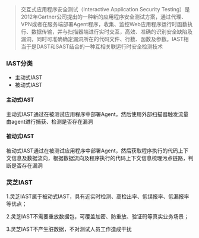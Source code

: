 > 交互式应用程序安全测试（Interactive Application Security Testing）是2012年Gartner公司提出的一种新的应用程序安全测试方案，通过代理、VPN或者在服务端部署Agent程序，收集、监控Web应用程序运行时函数执行、数据传输，并与扫描器端进行实时交互，高效、准确的识别安全缺陷及漏洞，同时可准确确定漏洞所在的代码文件、行数、函数及参数。IAST相当于是DAST和SAST结合的一种互相关联运行时安全检测技术

### IAST分类
- 主动式IAST
- 被动式IAST

#### 主动式IAST
主动式IAST通过在被测试应用程序中部署Agent，然后使用外部扫描器触发流量由agent进行捕获、检测是否存在漏洞

#### 被动式IAST
被动式IAST通过在被测试应用程序中部署Agent，然后获取程序执行的代码上下文信息及数据流向，根据数据流向及程序执行的代码上下文信息梳理污点链路，判断是否存在漏洞


### 灵芝IAST
1.灵芝IAST属于被动式IAST，具有近实时检测、高检出率、低误报率、低漏报率等优点；

2.灵芝IAST不需要重放数据包，可覆盖加密、防重放、验证码等真实业务场景；

3.灵芝IAST不产生脏数据，不对测试人员工作造成干扰
